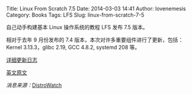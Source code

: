 Title: Linux From Scratch 7.5
Date: 2014-03-03 14:41
Author: lovenemesis
Category: Books
Tags: LFS
Slug: linux-from-scratch-7-5

自己动手构建基本 Linux 操作系统的教程 LFS 发布 7.5 版本。

相对于去年 9 月份发布的 7.4
版本，本次对许多重要组件进行了更新，包括：Kernel 3.13.3，glibc 2.19, GCC
4.8.2, systemd 208 等。

[详细更新日志](http://www.linuxfromscratch.org/lfs/view/7.5/chapter01/changelog.html)

[英文原文](http://www.linuxfromscratch.org/lfs/view/7.5/)

*消息来源：*[DistroWatch](http://distrowatch.com/?newsid=08325)
